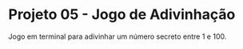 # Projeto 05 - Jogo de Adivinhação

Jogo em terminal para adivinhar um número secreto entre 1 e 100.